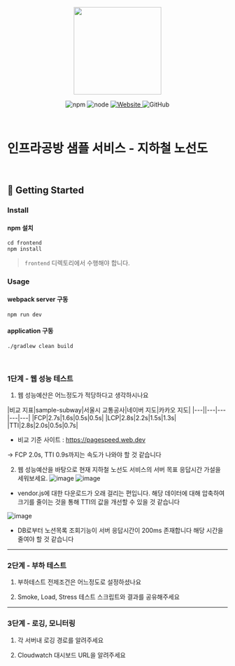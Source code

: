 <p align="center">
    <img width="200px;" src="https://raw.githubusercontent.com/woowacourse/atdd-subway-admin-frontend/master/images/main_logo.png"/>
</p>
<p align="center">
  <img alt="npm" src="https://img.shields.io/badge/npm-%3E%3D%205.5.0-blue">
  <img alt="node" src="https://img.shields.io/badge/node-%3E%3D%209.3.0-blue">
  <a href="https://edu.nextstep.camp/c/R89PYi5H" alt="nextstep atdd">
    <img alt="Website" src="https://img.shields.io/website?url=https%3A%2F%2Fedu.nextstep.camp%2Fc%2FR89PYi5H">
  </a>
  <img alt="GitHub" src="https://img.shields.io/github/license/next-step/atdd-subway-service">
</p>

<br>

# 인프라공방 샘플 서비스 - 지하철 노선도

<br>

## 🚀 Getting Started

### Install
#### npm 설치
```
cd frontend
npm install
```
> `frontend` 디렉토리에서 수행해야 합니다.

### Usage
#### webpack server 구동
```
npm run dev
```
#### application 구동
```
./gradlew clean build
```
<br>


### 1단계 - 웹 성능 테스트
1. 웹 성능예산은 어느정도가 적당하다고 생각하시나요

|비교 지표|sample-subway|서울시 교통공사|네이버 지도|카카오 지도|
|---||---|---|---|---|
|FCP|2.7s|1.6s|0.5s|0.5s|
|LCP|2.8s|2.2s|1.5s|1.3s|
|TTI|2.8s|2.0s|0.5s|0.7s|
- 비교 기준 사이트 : https://pagespeed.web.dev

-> FCP 2.0s, TTI 0.9s까지는 속도가 나와야 할 것 같습니다

2. 웹 성능예산을 바탕으로 현재 지하철 노선도 서비스의 서버 목표 응답시간 가설을 세워보세요.
![image](https://user-images.githubusercontent.com/40608930/220341515-24a4b25d-e558-4155-aa23-cdd7827b6b8e.png)
![image](https://user-images.githubusercontent.com/40608930/220341646-1e38774d-a3cf-4e08-85ab-b950de8d9665.png)
- vendor.js에 대한 다운로드가 오래 걸리는 편입니다. 해당 데이터에 대해 압축하여 크기를 줄이는 것을 통해 TTI의 값을 개선할 수 있을 것 같습니다

![image](https://user-images.githubusercontent.com/40608930/220343264-370699b3-714c-45be-9e3e-4e1a0e3f045a.png)
- DB로부터 노션목록 조회기능이 서버 응답시간이 200ms 존재합니다 해당 시간을 줄여야 할 것 같습니다

---

### 2단계 - 부하 테스트 
1. 부하테스트 전제조건은 어느정도로 설정하셨나요

2. Smoke, Load, Stress 테스트 스크립트와 결과를 공유해주세요

---

### 3단계 - 로깅, 모니터링
1. 각 서버내 로깅 경로를 알려주세요

2. Cloudwatch 대시보드 URL을 알려주세요
